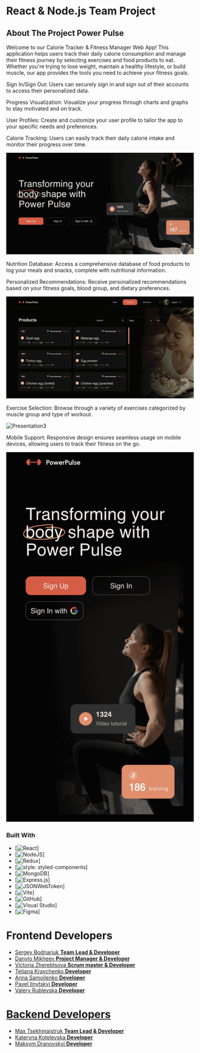# React & Node.js Team Project

## About The Project Power Pulse

Welcome to our Calorie Tracker & Fitness Manager Web App! This application helps users track their daily calorie consumption and manage their fitness journey by selecting exercises and food products to eat. Whether you're trying to lose weight, maintain a healthy lifestyle, or build muscle, our app provides the tools you need to achieve your fitness goals.

Sign In/Sign Out: Users can securely sign in and sign out of their accounts to access their personalized data.

Progress Visualization: Visualize your progress through charts and graphs to stay motivated and on track.

User Profiles: Create and customize your user profile to tailor the app to your specific needs and preferences.

Calorie Tracking: Users can easily track their daily calorie intake and monitor their progress over time.

![Presentation1](./src/assets/readme/welcome.gif)

Nutrition Database: Access a comprehensive database of food products to log your meals and snacks, complete with nutritional information.

Personalized Recommendations: Receive personalized recommendations based on your fitness goals, blood group, and dietary preferences.

![Presentation2](./src/assets/readme/nutrition.gif)

Exercise Selection: Browse through a variety of exercises categorized by muscle group and type of workout.

![Presentation3](./src/assets/readme/workout.gif)

Mobile Support: Responsive design ensures seamless usage on mobile devices, allowing users to track their fitness on the go.

![Presentation3](./src/assets/readme/mobile.gif)

### Built With
* [![React](https://img.shields.io/badge/react-%2320232a.svg?style=for-the-badge&logo=react&logoColor=%2361DAFB)]
* [![NodeJS](https://img.shields.io/badge/node.js-6DA55F?style=for-the-badge&logo=node.js&logoColor=white)]
* [![Redux](https://img.shields.io/badge/redux-%23593d88.svg?style=for-the-badge&logo=redux&logoColor=white)]
* [![style: styled-components](https://img.shields.io/badge/style-%F0%9F%92%85%20styled--components-orange.svg?colorB=daa357&colorA=db748e)]
* [![MongoDB](https://img.shields.io/badge/MongoDB-47A248.svg?style=for-the-badge&logo=MongoDB&logoColor=white)]
* [![Express.js](https://img.shields.io/badge/Express.js-404D59?style=for-the-badge)]
* [![JSONWebToken](https://img.shields.io/badge/JSON%20Web%20Tokens-000000.svg?style=for-the-badge&logo=JSON-Web-Tokens&logoColor=white)]
* [![Vite](https://img.shields.io/badge/vite-%23646CFF.svg?style=for-the-badge&logo=vite&logoColor=white)]
* [![GitHub](https://badgen.net/badge/icon/github?icon=github&label)]
* [![Visual Studio](https://badgen.net/badge/icon/visualstudio?icon=visualstudio&label)]
* [![Figma](https://img.shields.io/badge/figma-%23F24E1E.svg?style=for-the-badge&logo=figma&logoColor=white)]

# Frontend Developers
- [Sergey Bodnariuk **Team Lead & Developer**](https://github.com/sergeycrew)
- [Danylo Mikheev **Project Manager & Developer**](https://github.com/CaXaR777)
- [Victoria Zherebtsova **Scrum master & Developer**](https://github.com/ilnickii)
- [Tetiana Kravchenko **Developer**](https://github.com/Avelinka)
- [Anna Samoilenko **Developer**](https://github.com/Annargb)
- [Pavel Ilnytskyi **Developer**](https://github.com/ilnickii)
- [Valery Rublevska **Developer**](https://github.com/Rublevska)

  
# [Backend Developers](https://github.com/ShoTuPalush/BackEnd-Power-Pulse-7/tree/main)
- [Max Tsekhmaistruk **Team Lead & Developer**](https://github.com/ShoTuPalush)
- [Kateryna Kotelevska **Developer**](https://github.com/rmlyaaa)
- [Maksym Dranovskyi **Developer**](https://github.com/Maksym-nl)